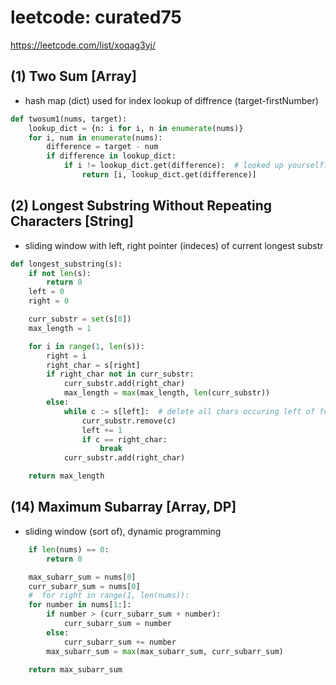 # leetcode: curated75

<https://leetcode.com/list/xoqag3yj/>

## (1) Two Sum [Array]

* hash map (dict) used for index lookup of diffrence (target-firstNumber)

```python
def twosum1(nums, target):
    lookup_dict = {n: i for i, n in enumerate(nums)}
    for i, num in enumerate(nums):
        difference = target - num
        if difference in lookup_dict:
            if i != lookup_dict.get(difference):  # looked up yourself?
                return [i, lookup_dict.get(difference)]
```

## (2) Longest Substring Without Repeating Characters [String]

* sliding window with left, right pointer (indeces) of current longest substr

```python
def longest_substring(s):
    if not len(s):
        return 0
    left = 0
    right = 0

    curr_substr = set(s[0])
    max_length = 1

    for i in range(1, len(s)):
        right = i
        right_char = s[right]
        if right_char not in curr_substr:
            curr_substr.add(right_char)
            max_length = max(max_length, len(curr_substr))
        else:
            while c := s[left]:  # delete all chars occuring left of found duplicate
                curr_substr.remove(c)
                left += 1
                if c == right_char:
                    break
            curr_substr.add(right_char)

    return max_length
```

## (14) Maximum Subarray [Array, DP]

* sliding window (sort of), dynamic programming

```python
    if len(nums) == 0:
        return 0

    max_subarr_sum = nums[0]
    curr_subarr_sum = nums[0]
    #  for right in range(1, len(nums)):
    for number in nums[1:]:
        if number > (curr_subarr_sum + number):
            curr_subarr_sum = number
        else:
            curr_subarr_sum += number
        max_subarr_sum = max(max_subarr_sum, curr_subarr_sum)

    return max_subarr_sum
```

